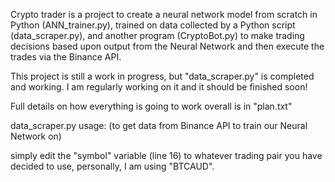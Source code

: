 Crypto trader is a project to create a neural network model from scratch in Python (ANN_trainer.py), 
trained on data collected by a Python script (data_scraper.py), 
and another program (CryptoBot.py) to make trading decisions based upon output from the 
Neural Network and then execute the trades via the Binance API.


This project is still a work in progress, but "data_scraper.py" is completed and working. 
I am regularly working on it and it should be finished soon!


Full details on how everything is going to work overall is in "plan.txt"


data_scraper.py usage: (to get data from Binance API to train our Neural Network on) 

simply edit the "symbol" variable (line 16) to whatever trading pair you have decided to use, personally, I am using "BTCAUD".
